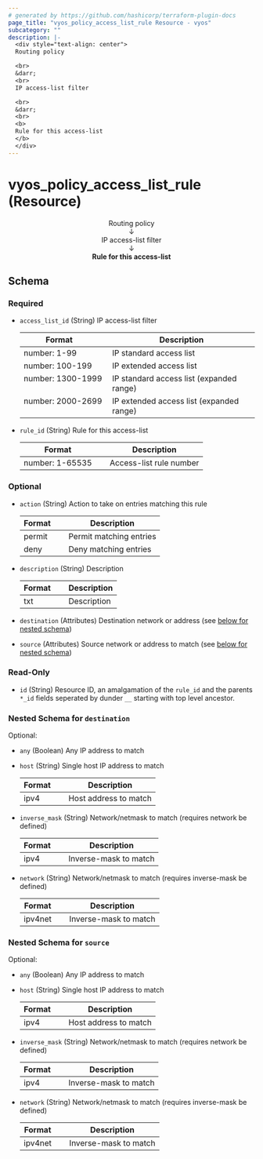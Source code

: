```yaml
---
# generated by https://github.com/hashicorp/terraform-plugin-docs
page_title: "vyos_policy_access_list_rule Resource - vyos"
subcategory: ""
description: |-
  <div style="text-align: center">
  Routing policy

  <br>
  &darr;
  <br>
  IP access-list filter

  <br>
  &darr;
  <br>
  <b>
  Rule for this access-list
  </b>
  </div>
---
```


# vyos_policy_access_list_rule (Resource)

<div style="text-align: center">
Routing policy

<br>
&darr;
<br>
IP access-list filter

<br>
&darr;
<br>
<b>
Rule for this access-list
</b>
</div>



<!-- schema generated by tfplugindocs -->
## Schema

### Required

- `access_list_id` (String) IP access-list filter

    |  Format &emsp; | Description  |
    |----------|---------------|
    |  number: 1-99  &emsp; |  IP standard access list  |
    |  number: 100-199  &emsp; |  IP extended access list  |
    |  number: 1300-1999  &emsp; |  IP standard access list (expanded range)  |
    |  number: 2000-2699  &emsp; |  IP extended access list (expanded range)  |
- `rule_id` (String) Rule for this access-list

    |  Format &emsp; | Description  |
    |----------|---------------|
    |  number: 1-65535  &emsp; |  Access-list rule number  |

### Optional

- `action` (String) Action to take on entries matching this rule

    |  Format &emsp; | Description  |
    |----------|---------------|
    |  permit  &emsp; |  Permit matching entries  |
    |  deny  &emsp; |  Deny matching entries  |
- `description` (String) Description

    |  Format &emsp; | Description  |
    |----------|---------------|
    |  txt  &emsp; |  Description  |
- `destination` (Attributes) Destination network or address (see [below for nested schema](#nestedatt--destination))
- `source` (Attributes) Source network or address to match (see [below for nested schema](#nestedatt--source))

### Read-Only

- `id` (String) Resource ID, an amalgamation of the `rule_id` and the parents `*_id` fields seperated by dunder `__` starting with top level ancestor.

<a id="nestedatt--destination"></a>
### Nested Schema for `destination`

Optional:

- `any` (Boolean) Any IP address to match
- `host` (String) Single host IP address to match

    |  Format &emsp; | Description  |
    |----------|---------------|
    |  ipv4  &emsp; |  Host address to match  |
- `inverse_mask` (String) Network/netmask to match (requires network be defined)

    |  Format &emsp; | Description  |
    |----------|---------------|
    |  ipv4  &emsp; |  Inverse-mask to match  |
- `network` (String) Network/netmask to match (requires inverse-mask be defined)

    |  Format &emsp; | Description  |
    |----------|---------------|
    |  ipv4net  &emsp; |  Inverse-mask to match  |


<a id="nestedatt--source"></a>
### Nested Schema for `source`

Optional:

- `any` (Boolean) Any IP address to match
- `host` (String) Single host IP address to match

    |  Format &emsp; | Description  |
    |----------|---------------|
    |  ipv4  &emsp; |  Host address to match  |
- `inverse_mask` (String) Network/netmask to match (requires network be defined)

    |  Format &emsp; | Description  |
    |----------|---------------|
    |  ipv4  &emsp; |  Inverse-mask to match  |
- `network` (String) Network/netmask to match (requires inverse-mask be defined)

    |  Format &emsp; | Description  |
    |----------|---------------|
    |  ipv4net  &emsp; |  Inverse-mask to match  |
